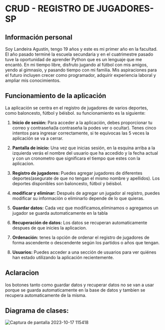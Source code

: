 # CRUD - REGISTRO DE JUGADORES-SP

## Información personal
Soy Landeira Agustín, tengo 19 años y este es mi primer año en la facultad. El año pasado terminé la escuela secundaria y en el cuatrimestre pasado tuve la oportunidad de aprender Python que es un lenguaje que me encantó. En mi tiempo libre, disfruto jugando al fútbol con mis amigos, yendo al gimnasio, y pasando tiempo con mi familia. Mis aspiraciones para el futuro incluyen crecer como programador, adquirir experiencia laboral y ampliar mis conocimientos.

## Funcionamiento de la aplicación

La aplicación se centra en el registro de jugadores de varios deportes, como baloncesto, fútbol y béisbol. su funcionamiento es la siguiente:

1. **Inicio de sesión:** Para acceder a la aplicación, debes proporcionar tu correo y contraseña(la contraseña la podes ver o ocultar). Tenes cinco intentos para ingresar correctamente, si te equivocas las 5 veces la aplicación se va a cerrar.

2. **Pantalla de inicio:** Una vez que inicias sesión, en la esquina arriba a la izquierda verás el nombre del usuario que ha accedido y la fecha actual y con un cronometro que significara el tiempo que estes con la aplicacion.

3. **Registro de jugadores:** Puedes agregar jugadores de diferentes deportes(asegurate de que no tengan el mismo nombre y apellidos). Los deportes disponibles son baloncesto, fútbol y béisbol.

4. **modificar y eliminar:** Después de agregar un jugador al registro, puedes modificar su información o eliminarlo depende de lo que quieras.

5. **Guardar datos:** Cada vez que modificamos,eliminamos o agregamos un jugador se guarda automaticamente en la tabla

6. **Recuperación de datos:** Los datos se recuperan automaticamente despues de que inicies la aplicacion.

7. **Ordenación:** tenes la opción de ordenar el registro de jugadores de forma ascendente o descendente según los partidos o años que tengan.

8. **Usuarios:** Puedes acceder a una sección de usuarios para ver quiénes han estado utilizando la aplicación recientemente.

## Aclaracion
los botones tanto como guardar datos y recuperar datos no se van a usar porque se guarda automaticamente en la base de datos y tambien se recupera automaticamente de la misma.
## Diagrama de clases:
![Captura de pantalla 2023-10-17 115418](https://github.com/agus2023/landeira.agustin.primer-parcial/assets/122326040/bd964134-b5ce-430a-b38d-c997019e45d5)


